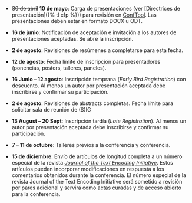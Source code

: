 
- ~~30 de abril~~ **10 de mayo**: Carga de presentaciones (ver [Directrices de presentación]({% tl cfp %})) para revisión en [ConfTool](https://www.conftool.pro/tei2024/). Las presentaciones deben estar en formato DOCX u ODT.

- **16 de junio**: Notificación de aceptación e invitación a los autores de presentaciones aceptadas. Se abre la inscripción.

- **2 de agosto**: Revisiones de resúmenes a completarse para esta fecha.

- **12 de agosto**: Fecha límite de inscripción para presentadores (ponencias, pósters, talleres, paneles). 

- **16 Junio – 12 agosto**: Inscripción temprana (*Early Bird Registration*) con descuento. Al menos un autor por presentación aceptada debe inscribirse y confirmar su participación.

- **2 de agosto**: Revisiones de abstracts completas. Fecha límite para solicitar sala de reunión de (S)IG

- **13 August – 20 Sept**: Inscripción tardía (*Late Registration*).  Al menos un autor por presentación aceptada debe inscribirse y confirmar su participación.

- **7 – 11 de octubre**: Talleres previos a la conferencia y conferencia.

- **15 de diciembre**: Envío de artículos de longitud completa a un número especial de la revista [*Journal of the Text Encoding Initiative*](https://journals.openedition.org/jtei/). Estos artículos pueden incorporar modificaciones en respuesta a los comentarios obtenidos durante la conferencia. El número especial de la revista Journal of the Text Encoding Initiative será sometido a revisión por pares adicional y servirá como actas curadas y de acceso abierto para la conferencia.



